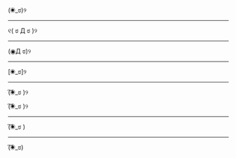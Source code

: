 (◉_ಠ)୨

____________

୧( ಠ Д ಠ )୨

___________

(◉Д ಠ)୨

__________

[◉_ಠ]୨

_________

(͠◉_ಠ )୨

(͠◉_ಠ )୨

_________

(͠◉_ಠ )

_________

(͠◉_ಠ)
